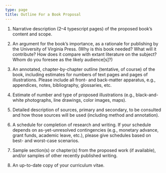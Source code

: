 ```yaml
---
type: page
title: Outline For a Book Proposal
---
```

1. Narrative description (2–4 typescript pages) of the proposed book’s content and scope.

2. An argument for the book’s importance, as a rationale for publishing by the University of Virginia Press. (Why is this book needed? What will it contribute? How does it compare with extant literature on the subject? Whom do you foresee as the likely audience\[s]?)

3. An annotated, chapter-by-chapter outline (tentative, of course) of the book, including estimates for numbers of text pages and pages of illustrations. Please include all front- and back-matter apparatus, e.g., appendices, notes, bibliography, glossaries, etc.

4. Estimate of number and type of proposed illustrations (e.g., black-and-white photographs, line drawings, color images, maps).

5. Detailed description of sources, primary and secondary, to be consulted and how those sources will be used (including method and annotation).

6. A schedule for completion of research and writing. If your schedule depends on as-yet-unresolved contingencies (e.g., monetary advance, grant funds, academic leave, etc.), please give schedules based on best- and worst-case scenarios.

7. Sample section(s) or chapter(s) from the proposed work (if available), and/or samples of other recently published writing.

8. An up-to-date copy of your curriculum vitae.